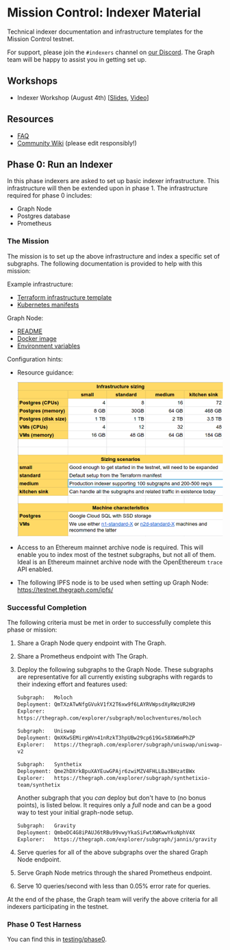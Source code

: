 # Mission Control: Indexer Material

Technical indexer documentation and infrastructure templates for the Mission Control testnet.

For support, please join the `#indexers` channel on [our
Discord](https://thegraph.com/discord). The Graph team will be happy to
assist you in getting set up.

## Workshops

- Indexer Workshop (August 4th) [[Slides](./files/indexer-workshop.pdf), [Video](https://www.youtube.com/watch?v=zRiJ_Q3EPH8)]

## Resources

- [FAQ](./faq.md)
- [Community Wiki](https://github.com/graphprotocol/mission-control-indexer/wiki) (please edit responsibly!)

## Phase 0: Run an Indexer

In this phase indexers are asked to set up basic indexer infrastructure. This
infrastructure will then be extended upon in phase 1. The infrastructure
required for phase 0 includes:

- Graph Node
- Postgres database
- Prometheus

### The Mission

The mission is to set up the above infrastructure and index a specific set of
subgraphs. The following documentation is provided to help with this mission:

Example infrastructure:

- [Terraform infrastructure template](./terraform/)
- [Kubernetes manifests](./k8s/)

Graph Node:

- [README](https://github.com/graphprotocol/graph-node/)
- [Docker image](https://hub.docker.com/r/graphprotocol/graph-node)
- [Environment variables](https://github.com/graphprotocol/graph-node/tree/master/docs/environment-variables.md)

Configuration hints:

- Resource guidance:

  ![Resource Guidance](files/infrastructure-resources.png)

- Access to an Ethereum mainnet archive node is required. This will enable
  you to index most of the testnet subgraphs, but not all of them. Ideal is an
  Ethereum mainnet archive node with the OpenEthereum `trace` API enabled.
- The following IPFS node is to be used when setting up Graph Node:
  https://testnet.thegraph.com/ipfs/

### Successful Completion

The following criteria must be met in order to successfully complete this
phase or mission:

1. Share a Graph Node query endpoint with The Graph.
2. Share a Prometheus endpoint with The Graph.
3. Deploy the following subgraphs to the Graph Node. These subgraphs are
   representative for all currently existing subgraphs with regards to their
   indexing effort and features used:

   ```
   Subgraph:   Moloch
   Deployment: QmTXzATwNfgGVukV1fX2T6xw9f6LAYRVWpsdXyRWzUR2H9
   Explorer:   https://thegraph.com/explorer/subgraph/molochventures/moloch
   ```

   ```
   Subgraph:   Uniswap
   Deployment: QmXKwSEMirgWVn41nRzkT3hpUBw29cp619Gx58XW6mPhZP
   Explorer:   https://thegraph.com/explorer/subgraph/uniswap/uniswap-v2
   ```

   ```
   Subgraph:   Synthetix
   Deployment: Qme2hDXrkBpuXAYEuwGPAjr6zwiMZV4FHLLBa3BHzatBWx
   Explorer:   https://thegraph.com/explorer/subgraph/synthetixio-team/synthetix
   ```
   
   Another subgraph that you _can_ deploy but don't have to (no bonus points),
   is listed below. It requires only a _full_ node and can be a good way to test
   your initial graph-node setup.
   
   ```
   Subgraph:   Gravity
   Deployment: QmbeDC4G8iPAUJ6tRBu99vwyYkaSiFwtXWKwwYkoNphV4X
   Explorer:   https://thegraph.com/explorer/subgraph/jannis/gravity
   ```

4. Serve queries for all of the above subgraphs over the shared Graph Node endpoint.
5. Serve Graph Node metrics through the shared Prometheus endpoint.
6. Serve 10 queries/second with less than 0.05% error rate for queries.

At the end of the phase, the Graph team will verify the above criteria for
all indexers participating in the testnet.

### Phase 0 Test Harness

You can find this in [testing/phase0](./testing/phase0/).
